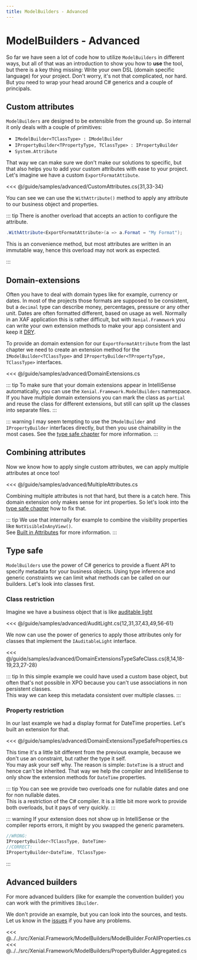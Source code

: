 ```yaml
---
title: ModelBuilders - Advanced
---
```


# ModelBuilders - Advanced

So far we have seen a lot of code how to utilize `ModelBuilders` in different ways, but all of that was an introduction to show you how to **use** the tool, but there is a key thing missing: Write your own DSL (domain specific language) for your project. Don't worry, it's not that complicated, nor hard. But you need to wrap your head around C# generics and a couple of principals.

## Custom attributes

`ModelBuilders` are designed to be extensible from the ground up. So internal it only deals with a couple of primitives:

- `IModelBuilder<TClassType> : IModelBuilder`
- `IPropertyBuilder<TPropertyType, TClassType> : IPropertyBuilder`
- `System.Attribute`

That way we can make sure we don't make our solutions to specific, but that also helps you to add your custom attributes with ease to your project. Let's imagine we have a custom `ExportFormatAttibute`.

<<< @/guide/samples/advanced/CustomAttributes.cs{31,33-34}

You can see we can use the `WithAttribute()` method to apply any attribute to our business object and properties.

::: tip
There is another overload that accepts an action to configure the attribute.

```cs
.WithAttribute<ExportFormatAttribute>(a => a.Format = "My Format");
```

This is an convenience method, but most attributes are written in an immutable way, hence this overload may not work as expected.

:::

## Domain-extensions

Often you have to deal with domain types like for example, currency or dates. In most of the projects those formats are supposed to be consistent, but a `decimal` type can describe money, percentages, pressure or any other unit. Dates are often formatted different, based on usage as well. Normally in an XAF application this is rather difficult, but with `Xenial.Framework` you can write your own extension methods to make your app consistent and keep it [DRY](https://de.wikipedia.org/wiki/Don%E2%80%99t_repeat_yourself).

To provide an domain extension for our `ExportFormatAttribute` from the last chapter we need to create an extension method for the `IModelBuilder<TClassType>` and `IPropertyBuilder<TPropertyType, TClassType>` interfaces.

<<< @/guide/samples/advanced/DomainExtensions.cs

::: tip
To make sure that your domain extensions appear in IntelliSense automatically, you can use the `Xenial.Framework.ModelBuilders` namespace.
If you have multiple domain extensions you can mark the class as `partial` and reuse the class for different extensions, but still can split up the classes into separate files.
:::

::: warning
I may seem tempting to use the `IModelBuilder` and `IPropertyBuilder` interfaces directly, but then you use chainability in the most cases. See the [type safe chapter](#type-safe) for more information.
:::

## Combining attributes

Now we know how to apply single custom attributes, we can apply multiple attributes at once too!

<<< @/guide/samples/advanced/MultipleAttributes.cs

Combining multiple attributes is not that hard, but there is a catch here. This domain extension only makes sense for int properties. So let's look into the [type safe chapter](#type-safe) how to fix that.

::: tip
We use that internally for example to combine the visibility properties like `NotVisibleInAnyView()`.  
See [Built in Attributes](/guide/model-builders-built-in.md) for more information.
:::

## Type safe

`ModelBuilders` use the power of C# generics to provide a fluent API to specify metadata for your business objects. Using type inference and generic constraints we can limit what methods can be called on our builders. Let's look into classes first.

### Class restriction

Imagine we have a business object that is like [auditable light](https://supportcenter.devexpress.com/ticket/details/k18352/how-to-implement-the-createdby-createdon-and-updatedby-updatedon-properties-in-a)

<<< @/guide/samples/advanced/AuditLight.cs{12,31,37,43,49,56-61}

We now can use the power of generics to apply those attributes only for classes that implement the `IAuditableLight` interface.

<<< @/guide/samples/advanced/DomainExtensionsTypeSafeClass.cs{8,14,18-19,23,27-28}

::: tip
In this simple example we could have used a custom base object, but often that's not possible in XPO because you can't use associations in non persistent classes.  
This way we can keep this metadata consistent over multiple classes.
:::

### Property restriction

In our last example we had a display format for DateTime properties. Let's built an extension for that.

<<< @/guide/samples/advanced/DomainExtensionsTypeSafeProperties.cs

This time it's a little bit different from the previous example, because we don't use an constraint, but rather the type it self.  
You may ask your self why. The reason is simple: `DateTime` is a struct and hence can't be inherited. That way we help the compiler and IntelliSense to only show the extension methods for `DateTime` properties.

::: tip
You can see we provide two overloads one for nullable dates and one for non nullable dates.  
This is a restriction of the C# compiler. It is a little bit more work to provide both overloads, but it pays of very quickly. 
:::

::: warning
If your extension does not show up in IntelliSense or the compiler reports errors, it might by you swapped the generic parameters.  

```cs
//WRONG:
IPropertyBuilder<TClassType, DateTime>
//CORRECT:
IPropertyBuilder<DateTime, TClassType>
```
:::

## Advanced builders

For more advanced builders (like for example the convention builder) you can work with the primitives `IBuilder`.  

We don't provide an example, but you can look into the sources, and tests. Let us know in the [issues](https://github.com/xenial-io/Xenial.Framework/issues/) if you have any problems.

<<< @../../src/Xenial.Framework/ModelBuilders/ModelBuilder.ForAllProperties.cs
<<< @../../src/Xenial.Framework/ModelBuilders/PropertyBuilder.Aggregated.cs